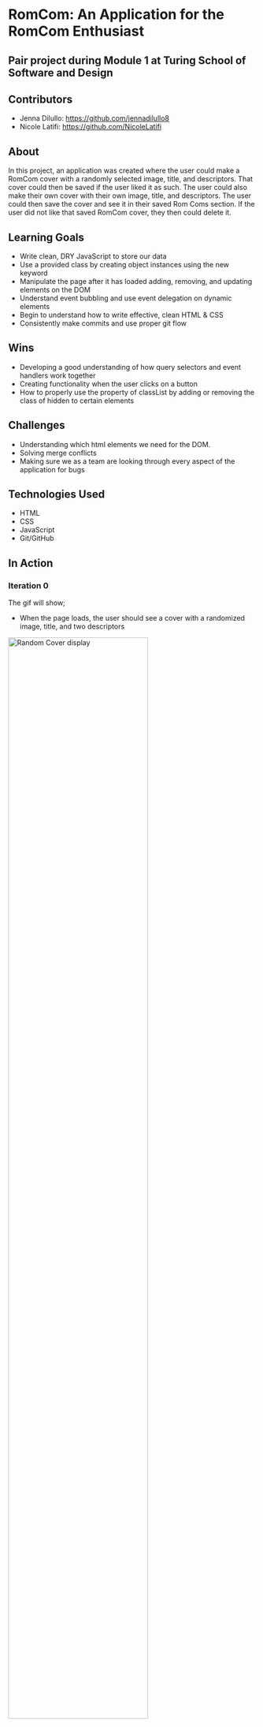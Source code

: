 
# RomCom: An Application for the RomCom Enthusiast

## Pair project during Module 1 at Turing School of Software and Design

## Contributors

 - Jenna Dilullo: https://github.com/jennadilullo8
 - Nicole Latifi: https://github.com/NicoleLatifi

## About

In this project, an application was created where the user could make a RomCom cover with a randomly selected image, title, and descriptors. That cover could then be saved if the user liked it as such. The user could also make their own cover with their own image, title, and descriptors. The user could then save the cover and see it in their saved Rom Coms section. If the user did not like that saved RomCom cover, they then could delete it.

## Learning Goals

 - Write clean, DRY JavaScript to store our data
 - Use a provided class by creating object instances using the new keyword
 - Manipulate the page after it has loaded adding, removing, and updating elements on the DOM
 - Understand event bubbling and use event delegation on dynamic elements
 - Begin to understand how to write effective, clean HTML & CSS
 - Consistently make commits and use proper git flow

## Wins

 - Developing a good understanding of how query selectors and event handlers work together
 - Creating functionality when the user clicks on a button
 - How to properly use the property of classList by adding or removing the class of hidden to certain elements

## Challenges

 - Understanding which html elements we need for the DOM.
 - Solving merge conflicts
 - Making sure we as a team are looking through every aspect of the application for bugs

## Technologies Used

 - HTML
 - CSS
 - JavaScript
 - Git/GitHub

## In Action

### Iteration 0

The gif will show;

- When the page loads, the user should see a cover with a randomized image, title, and two descriptors

<img src="http://g.recordit.co/qaPpFs5QJL.gif" alt="Random Cover display" height=auto width=75%/>

### Iteration 1

The gif will show;

- When the user clicks on the 'Show New Random Cover' button, the page will display a new Rom Com cover

<img src="http://g.recordit.co/wkghwFjKFi.gif" alt="Random Cover display when button is clicked" height=auto width=75%/>

### Iteration 2

The gif will show;

- When a user clicks the 'Make Your Own Cover' button, a couple things should happen:
  - The form should be displayed
  - The home page should be hidden
  - The 'Show New Random Cover' and 'Save Cover' buttons should be hidden
  - The 'Home' button should be displayed

- When a user clicks the 'View Saved Covers' button, a couple things should happen:
  - The saved covers section should be displayed
  - The homepage should be hidden
  - The 'Show New Random Cover' and 'Save Cover' buttons should be hidden
  - The 'Home' button should be displayed

- When a user clicks the 'Home' button, these items should happen to the home button:
  - The Home section should be displayed
  - The home button should be hidden
  - The 'Show New Random Cover' and 'Save Cover' buttons should be displayed

  <img src="http://g.recordit.co/iiK1DTzH3r.gif" alt="Switch Views" height=auto width=75%/>

### Iteration 3

- When a user is on the the Make Your Own Cover form, they can fill in the input fields and click the 'Make my book' button, the following will happen:
  - The home section will be displayed
  - A cover with the inputted cover image, title, and descriptors will be displayed
  - The 'Save Cover' button will reappear

  <img src="https://g.recordit.co/HtOzQqw1zw.gif" alt="Create own cover." height=auto width=75%/>
